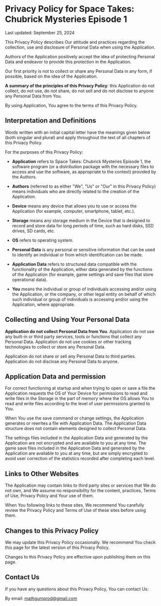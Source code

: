 # Privacy Policy for Space Takes: Chubrick Mysteries Episode 1

Last updated: September 25, 2024

This Privacy Policy describes Our attitude and practices regarding the collection, use and disclosure of Personal Data when using the Application.

Authors of the Application positively accept the idea of protecting Personal Data and endeavor to provide this protection in the Application.

Our first priority is not to collect or share any Personal Data in any form, if possible, based on the idea of the Application.

**A summary of the principles of this Privacy Policy**: this Application do not collect, do not use, do not share, do not sell and do not disclose to anyone any Personal Data from You.

By using Application, You agree to the terms of this Privacy Policy.

## Interpretation and Definitions

Words written with an initial capital letter have the meanings given below (both singular and plural) and apply throughout the text of all chapters of this Privacy Policy.

For the purposes of this Privacy Policy:

- **Application** refers to Space Takes: Chubrick Mysteries Episode 1, the software program (or a distribution package with the necessary files to access and use the software, as appropriate to the context) provided by the Authors.

- **Authors** (referred to as either "We", "Us" or "Our" in this Privacy Policy) means individuals who are directly related to the creation of the Application.

- **Device** means any device that allows you to use or access the Application (for example, computer, smartphone, tablet, etc.).

- **Storage** means any storage medium in the Device that is designed to record and store data for long periods of time, such as hard disks, SSD drives, SD cards, etc.

- **OS** refers to operating system.

- **Personal Data** is any personal or sensitive information that can be used to identify an individual or from which identification can be made.

- **Application Data** refers to structured data compatible with the functionality of the Application, either data generated by the functions of the Application (for example, game settings and save files that store operational data).

- **You** means the individual or group of individuals accessing and/or using the Application, or the company, or other legal entity on behalf of which such individual or group of individuals is accessing and/or using the Application, where appropriate.

## Collecting and Using Your Personal Data

**Application do not collect Personal Data from You**. Application do not use any built-in or third party services, tools or functions that collect any Personal Data. Application do not use cookies or other tracking technologies to collect or store any Personal Data.

Application do not share or sell any Personal Data to third parties. Application do not disclose any Personal Data to anyone.

## Application Data and permission

For correct functioning at startup and when trying to open or save a file the Application requests the OS of Your Device for permissions to read and write files in the Storage in the part of memory where the OS allows You to read and write files according to the level of user permissions granted to You.

When You use the save command or change settings, the Application generates or rewrites a file with Application Data. The Application Data structure does not contain elements designed to collect Personal Data.

The settings files included in the Application Data and generated by the Application are not encrypted and are available to you at any time. The game save files included in the Application Data and generated by the Application are available to you at any time, but are simply encrypted to avoid user correction of the statistics recorded after completing each level.

## Links to Other Websites

The Application may contain links to third party sites or services that We do not own, and We assume no responsibility for the content, practices, Terms of Use, Privacy Policy and Your use of them.

When You following links to these sites, We recommend You carefully review the Privacy Policy and Terms of Use of these sites before using them.

## Changes to this Privacy Policy

We may update this Privacy Policy occasionally. We recommend You check this page for the latest version of this Privacy Policy.

Changes to this Privacy Policy are effective upon publishing them on this page.

## Contact Us

If you have any questions about this Privacy Policy, You can contact Us:

By email: mathgumprod@gmail.com
